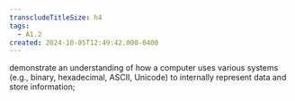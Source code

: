 ```yaml
---
transcludeTitleSize: h4
tags:
  - A1.2
created: 2024-10-05T12:49:42.000-0400
---
```

demonstrate an understanding of how a computer uses various systems (e.g., binary, hexadecimal, ASCII, Unicode) to internally represent data and store information;